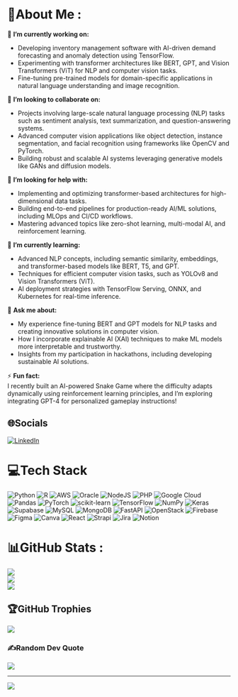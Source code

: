# 💫About Me :
🔭 **I’m currently working on:**  
- Developing inventory management software with AI-driven demand forecasting and anomaly detection using TensorFlow.  
- Experimenting with transformer architectures like BERT, GPT, and Vision Transformers (ViT) for NLP and computer vision tasks.  
- Fine-tuning pre-trained models for domain-specific applications in natural language understanding and image recognition.  

👯 **I’m looking to collaborate on:**  
- Projects involving large-scale natural language processing (NLP) tasks such as sentiment analysis, text summarization, and question-answering systems.  
- Advanced computer vision applications like object detection, instance segmentation, and facial recognition using frameworks like OpenCV and PyTorch.  
- Building robust and scalable AI systems leveraging generative models like GANs and diffusion models.  

🤝 **I’m looking for help with:**  
- Implementing and optimizing transformer-based architectures for high-dimensional data tasks.  
- Building end-to-end pipelines for production-ready AI/ML solutions, including MLOps and CI/CD workflows.  
- Mastering advanced topics like zero-shot learning, multi-modal AI, and reinforcement learning.  

🌱 **I’m currently learning:**  
- Advanced NLP concepts, including semantic similarity, embeddings, and transformer-based models like BERT, T5, and GPT.  
- Techniques for efficient computer vision tasks, such as YOLOv8 and Vision Transformers (ViT).  
- AI deployment strategies with TensorFlow Serving, ONNX, and Kubernetes for real-time inference.  

💬 **Ask me about:**  
- My experience fine-tuning BERT and GPT models for NLP tasks and creating innovative solutions in computer vision.  
- How I incorporate explainable AI (XAI) techniques to make ML models more interpretable and trustworthy.  
- Insights from my participation in hackathons, including developing sustainable AI solutions.  

⚡ **Fun fact:**  
I recently built an AI-powered Snake Game where the difficulty adapts dynamically using reinforcement learning principles, and I’m exploring integrating GPT-4 for personalized gameplay instructions!


## 🌐Socials
[![LinkedIn](https://img.shields.io/badge/LinkedIn-%230077B5.svg?logo=linkedin&logoColor=white)](https://linkedin.com/in/www.linkedin.com/in/atharva-jagtap07) 

# 💻Tech Stack
![Python](https://img.shields.io/badge/python-3670A0?style=for-the-badge&logo=python&logoColor=ffdd54) ![R](https://img.shields.io/badge/r-%23276DC3.svg?style=for-the-badge&logo=r&logoColor=white) ![AWS](https://img.shields.io/badge/AWS-%23FF9900.svg?style=for-the-badge&logo=amazon-aws&logoColor=white) ![Oracle](https://img.shields.io/badge/Oracle-F80000?style=for-the-badge&logo=oracle&logoColor=white) ![NodeJS](https://img.shields.io/badge/node.js-6DA55F?style=for-the-badge&logo=node.js&logoColor=white) ![PHP](https://img.shields.io/badge/php-%23777BB4.svg?style=for-the-badge&logo=php&logoColor=white) ![Google Cloud](https://img.shields.io/badge/Google%20Cloud-%234285F4.svg?style=for-the-badge&logo=google-cloud&logoColor=white) ![Pandas](https://img.shields.io/badge/pandas-%23150458.svg?style=for-the-badge&logo=pandas&logoColor=white) ![PyTorch](https://img.shields.io/badge/PyTorch-%23EE4C2C.svg?style=for-the-badge&logo=PyTorch&logoColor=white) ![scikit-learn](https://img.shields.io/badge/scikit--learn-%23F7931E.svg?style=for-the-badge&logo=scikit-learn&logoColor=white) ![TensorFlow](https://img.shields.io/badge/TensorFlow-%23FF6F00.svg?style=for-the-badge&logo=TensorFlow&logoColor=white) ![NumPy](https://img.shields.io/badge/numpy-%23013243.svg?style=for-the-badge&logo=numpy&logoColor=white) ![Keras](https://img.shields.io/badge/Keras-%23D00000.svg?style=for-the-badge&logo=Keras&logoColor=white) 	![Supabase](https://img.shields.io/badge/Supabase-3ECF8E?style=for-the-badge&logo=supabase&logoColor=white) ![MySQL](https://img.shields.io/badge/mysql-%2300f.svg?style=for-the-badge&logo=mysql&logoColor=white) ![MongoDB](https://img.shields.io/badge/MongoDB-%234ea94b.svg?style=for-the-badge&logo=mongodb&logoColor=white) ![FastAPI](https://img.shields.io/badge/FastAPI-005571?style=for-the-badge&logo=fastapi) ![OpenStack](https://img.shields.io/badge/Openstack-%23f01742.svg?style=for-the-badge&logo=openstack&logoColor=white) ![Firebase](https://img.shields.io/badge/firebase-%23039BE5.svg?style=for-the-badge&logo=firebase) 	![Figma](https://img.shields.io/badge/figma-%23F24E1E.svg?style=for-the-badge&logo=figma&logoColor=white) ![Canva](https://img.shields.io/badge/Canva-%2300C4CC.svg?style=for-the-badge&logo=Canva&logoColor=white) ![React](https://img.shields.io/badge/react-%2320232a.svg?style=for-the-badge&logo=react&logoColor=%2361DAFB) ![Strapi](https://img.shields.io/badge/strapi-%232E7EEA.svg?style=for-the-badge&logo=strapi&logoColor=white) ![Jira](https://img.shields.io/badge/jira-%230A0FFF.svg?style=for-the-badge&logo=jira&logoColor=white) ![Notion](https://img.shields.io/badge/Notion-%23000000.svg?style=for-the-badge&logo=notion&logoColor=white)
# 📊GitHub Stats :
![](https://github-readme-stats.vercel.app/api?username=Jagtap-Atharva&theme=dark&hide_border=false&include_all_commits=false&count_private=false)<br/>
![](https://github-readme-streak-stats.herokuapp.com/?user=Jagtap-Atharva&theme=dark&hide_border=false)<br/>
![](https://github-readme-stats.vercel.app/api/top-langs/?username=Jagtap-Atharva&theme=dark&hide_border=false&include_all_commits=false&count_private=false&layout=compact)

## 🏆GitHub Trophies
![](https://github-trophies.vercel.app/?username=Jagtap-Atharva&theme=radical&no-frame=false&no-bg=false&margin-w=4)

### ✍️Random Dev Quote
![](https://quotes-github-readme.vercel.app/api?type=horizontal&theme=light)

---
[![](https://visitcount.itsvg.in/api?id=Jagtap-Atharva&icon=0&color=0)](https://visitcount.itsvg.in)
